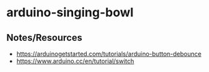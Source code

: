 # arduino-singing-bowl

## Notes/Resources
* https://arduinogetstarted.com/tutorials/arduino-button-debounce
* https://www.arduino.cc/en/tutorial/switch
